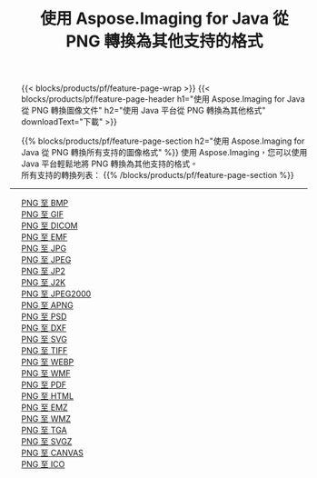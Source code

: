 ﻿---
title: 使用 Aspose.Imaging for Java 從 PNG 轉換為其他支持的格式 
weight: 3920
url: /zh-hant/java/conversion/from/png 
lang: zh-hant
langdirlevel: 2
locales: zh-hans,ja,it,ru,de,es,fr,nl,id,lt,pl,pt,vi,tr,ko,zh-hant,ar,hi,th,sv,cs,uk,he
description: 使用 Aspose.Imaging，您可以使用 Java 平台輕鬆地將 PNG 轉換為其他格式
---

{{< blocks/products/pf/feature-page-wrap >}}
{{< blocks/products/pf/feature-page-header h1="使用 Aspose.Imaging for Java 從 PNG 轉換圖像文件" h2="使用 Java 平台從 PNG 轉換為其他格式" downloadText="下載" >}}


{{% blocks/products/pf/feature-page-section  h2="使用 Aspose.Imaging for Java 從 PNG 轉換所有支持的圖像格式" %}}
使用 Aspose.Imaging，您可以使用 Java 平台輕鬆地將 PNG 轉換為其他支持的格式。
<br/>
所有支持的轉換列表：
{{% /blocks/products/pf/feature-page-section %}}
<div class="container-fluid productfamilypage bg-gray">
    <div class="convertypes bg-gray agp-content section">
        <div class="container">
		<hr style="margin-left:-20px;"/>
		<div class="row other-converters">
		    <div class='col-md-2 other-converter remove-lp remove-rp'><a href="/imaging/zh-hant/java/conversion/png-to-bmp" >PNG 至 BMP</a></div><div class='col-md-2 other-converter remove-lp remove-rp'><a href="/imaging/zh-hant/java/conversion/png-to-gif" >PNG 至 GIF</a></div><div class='col-md-2 other-converter remove-lp remove-rp'><a href="/imaging/zh-hant/java/conversion/png-to-dicom" >PNG 至 DICOM</a></div><div class='col-md-2 other-converter remove-lp remove-rp'><a href="/imaging/zh-hant/java/conversion/png-to-emf" >PNG 至 EMF</a></div><div class='col-md-2 other-converter remove-lp remove-rp'><a href="/imaging/zh-hant/java/conversion/png-to-jpg" >PNG 至 JPG</a></div><div class='col-md-2 other-converter remove-lp remove-rp'><a href="/imaging/zh-hant/java/conversion/png-to-jpeg" >PNG 至 JPEG</a></div><div class='col-md-2 other-converter remove-lp remove-rp'><a href="/imaging/zh-hant/java/conversion/png-to-jp2" >PNG 至 JP2</a></div><div class='col-md-2 other-converter remove-lp remove-rp'><a href="/imaging/zh-hant/java/conversion/png-to-j2k" >PNG 至 J2K</a></div><div class='col-md-2 other-converter remove-lp remove-rp'><a href="/imaging/zh-hant/java/conversion/png-to-jpeg2000" >PNG 至 JPEG2000</a></div><div class='col-md-2 other-converter remove-lp remove-rp'><a href="/imaging/zh-hant/java/conversion/png-to-apng" >PNG 至 APNG</a></div><div class='col-md-2 other-converter remove-lp remove-rp'><a href="/imaging/zh-hant/java/conversion/png-to-psd" >PNG 至 PSD</a></div><div class='col-md-2 other-converter remove-lp remove-rp'><a href="/imaging/zh-hant/java/conversion/png-to-dxf" >PNG 至 DXF</a></div><div class='col-md-2 other-converter remove-lp remove-rp'><a href="/imaging/zh-hant/java/conversion/png-to-svg" >PNG 至 SVG</a></div><div class='col-md-2 other-converter remove-lp remove-rp'><a href="/imaging/zh-hant/java/conversion/png-to-tiff" >PNG 至 TIFF</a></div><div class='col-md-2 other-converter remove-lp remove-rp'><a href="/imaging/zh-hant/java/conversion/png-to-webp" >PNG 至 WEBP</a></div><div class='col-md-2 other-converter remove-lp remove-rp'><a href="/imaging/zh-hant/java/conversion/png-to-wmf" >PNG 至 WMF</a></div><div class='col-md-2 other-converter remove-lp remove-rp'><a href="/imaging/zh-hant/java/conversion/png-to-pdf" >PNG 至 PDF</a></div><div class='col-md-2 other-converter remove-lp remove-rp'><a href="/imaging/zh-hant/java/conversion/png-to-html" >PNG 至 HTML</a></div><div class='col-md-2 other-converter remove-lp remove-rp'><a href="/imaging/zh-hant/java/conversion/png-to-emz" >PNG 至 EMZ</a></div><div class='col-md-2 other-converter remove-lp remove-rp'><a href="/imaging/zh-hant/java/conversion/png-to-wmz" >PNG 至 WMZ</a></div><div class='col-md-2 other-converter remove-lp remove-rp'><a href="/imaging/zh-hant/java/conversion/png-to-tga" >PNG 至 TGA</a></div><div class='col-md-2 other-converter remove-lp remove-rp'><a href="/imaging/zh-hant/java/conversion/png-to-svgz" >PNG 至 SVGZ</a></div><div class='col-md-2 other-converter remove-lp remove-rp'><a href="/imaging/zh-hant/java/conversion/png-to-canvas" >PNG 至 CANVAS</a></div><div class='col-md-2 other-converter remove-lp remove-rp'><a href="/imaging/zh-hant/java/conversion/png-to-ico" >PNG 至 ICO</a></div>
                </div>
        </div>
    </div>
</div>
<br/>


